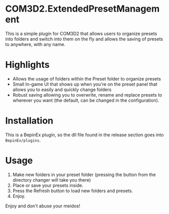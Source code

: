 # COM3D2.ExtendedPresetManagement
This is a simple plugin for COM3D2 that allows users to organize presets into folders and switch into them on the fly and allows the saving of presets to anywhere, with any name.

# Highlights #

- Allows the usage of folders within the Preset folder to organize presets
- Small In-game UI that shows up when you're on the preset panel that allows you to easily and quickly change folders
- Robust saving allowing you to overwrite, rename and replace presets to wherever you want (the default, can be changed in the configuration).

# Installation #
This is a BepinEx plugin, so the dll file found in the release section goes into `BepinEx/plugins`.

# Usage # 

1. Make new folders in your preset folder (pressing the button from the directory changer will take you there)
2. Place or save your presets inside.
3. Press the Refresh button to load new folders and presets.
4. Enjoy.

Enjoy and don't abuse your meidos!
